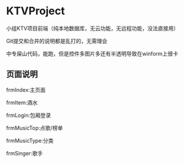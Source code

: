 # KTVProject
小组KTV项目前端（纯本地数据库，无云功能，无远程功能，没法直接用）

Git提交和合并的说明都是乱打的，无需理会

中专屎山代码，能跑，但是控件多图片多还有半透明导致在winform上很卡
## 页面说明
frmIndex:主页面

frmItem:酒水

frmLogin:包厢登录

frmMusicTop:点歌/榜单

frmMusicType:分类

frmSinger:歌手
